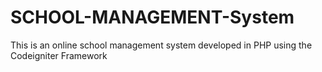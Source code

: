 # SCHOOL-MANAGEMENT-System
This is an online school management system developed in PHP using the Codeigniter Framework
